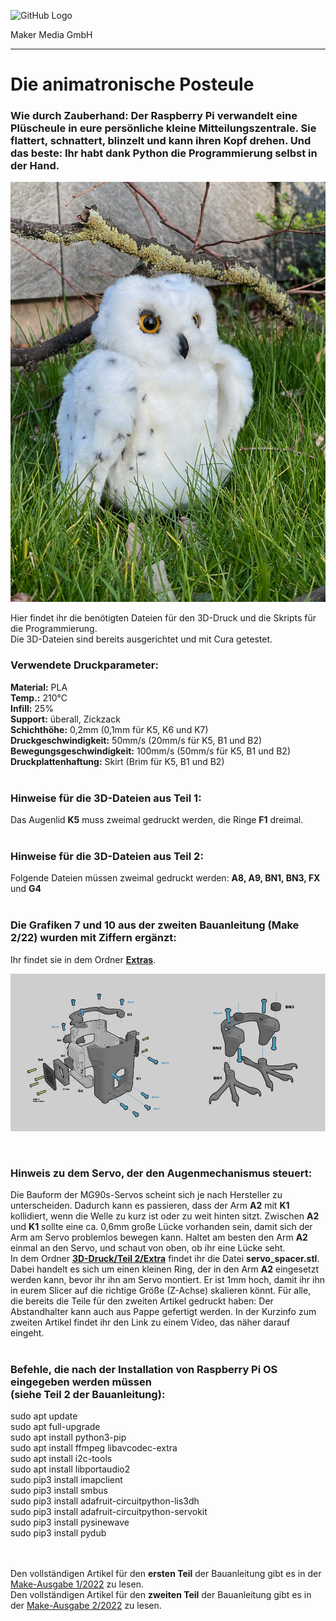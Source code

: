![GitHub Logo](http://www.heise.de/make/icons/make_logo.png)

Maker Media GmbH
*** 

# Die animatronische Posteule

### Wie durch Zauberhand: Der Raspberry Pi verwandelt eine Plüscheule in eure persönliche kleine Mitteilungszentrale. Sie flattert, schnattert, blinzelt und kann ihren Kopf drehen. Und das beste: Ihr habt dank Python die Programmierung selbst in der Hand. 

![Picture](https://github.com/MakeMagazinDE/Posteule/blob/main/posteule2.png)

Hier findet ihr die benötigten Dateien für den 3D-Druck und die Skripts für die Programmierung. <br>Die 3D-Dateien sind bereits ausgerichtet und mit Cura getestet. 

### Verwendete Druckparameter:
<b>Material:</b> PLA <br>
<b>Temp.:</b> 210°C <br>
<b>Infill:</b> 25% <br>
<b>Support:</b> überall, Zickzack <br>
<b>Schichthöhe:</b> 0,2mm (0,1mm für K5, K6 und K7) <br>
<b>Druckgeschwindigkeit:</b> 50mm/s (20mm/s für K5, B1 und B2) <br>
<b>Bewegungsgeschwindigkeit:</b> 100mm/s (50mm/s für K5, B1 und B2) <br>
<b>Druckplattenhaftung:</b> Skirt (Brim für K5, B1 und B2) <br>
<br>
### Hinweise für die 3D-Dateien aus Teil 1:
Das Augenlid <b>K5</b> muss zweimal gedruckt werden, die Ringe <b>F1</b> dreimal. <br>
<br>
### Hinweise für die 3D-Dateien aus Teil 2:
Folgende Dateien müssen zweimal gedruckt werden: <b>A8, A9, BN1, BN3, FX</b> und <b>G4</b>
<br>
<br>
### Die Grafiken 7 und 10 aus der zweiten Bauanleitung (Make 2/22) wurden mit Ziffern ergänzt:
Ihr findet sie in dem Ordner <a href="https://github.com/MakeMagazinDE/Posteule/tree/main/Extras"><b>Extras</b></a>.

![Picture](https://github.com/MakeMagazinDE/Posteule/blob/main/banner_ziffern.png)

<br>

### Hinweis zu dem Servo, der den Augenmechanismus steuert:
Die Bauform der MG90s-Servos scheint sich je nach Hersteller zu unterscheiden. Dadurch kann es passieren, dass der Arm <b>A2</b> mit <b>K1</b> kollidiert, wenn die Welle zu kurz ist oder zu weit hinten sitzt. Zwischen <b>A2</b> und <b>K1</b> sollte eine ca. 0,6mm große Lücke vorhanden sein, damit sich der Arm am Servo problemlos bewegen kann. Haltet am besten den Arm <b>A2</b> einmal an den Servo, und schaut von oben, ob ihr eine Lücke seht. <br>In dem Ordner <a href="https://github.com/MakeMagazinDE/Posteule/tree/main/3D-Druck/Teil%202/Extra"><b>3D-Druck/Teil 2/Extra</b></a> findet ihr die Datei <b>servo_spacer.stl</b>. Dabei handelt es sich um einen kleinen Ring, der in den Arm <b>A2</b> eingesetzt werden kann, bevor ihr ihn am Servo montiert. Er ist 1mm hoch, damit ihr ihn in eurem Slicer auf die richtige Größe (Z-Achse) skalieren könnt. Für alle, die bereits die Teile für den zweiten Artikel gedruckt haben: Der Abstandhalter kann auch aus Pappe gefertigt werden. In der Kurzinfo zum zweiten Artikel findet ihr den Link zu einem Video, das näher darauf eingeht.
<br>
<br>
### Befehle, die nach der Installation von Raspberry Pi OS eingegeben werden müssen <br>(siehe Teil 2 der Bauanleitung):
sudo apt update <br>
sudo apt full-upgrade <br>
sudo apt install python3-pip <br>
sudo apt install ffmpeg libavcodec-extra <br>
sudo apt install i2c-tools <br>
sudo apt install libportaudio2 <br>
sudo pip3 install imapclient <br>
sudo pip3 install smbus <br>
sudo pip3 install adafruit-circuitpython-lis3dh <br>
sudo pip3 install adafruit-circuitpython-servokit <br>
sudo pip3 install pysinewave <br>
sudo pip3 install pydub <br>



<br><br>
Den vollständigen Artikel für den <b>ersten Teil</b> der Bauanleitung gibt es in der [Make-Ausgabe 1/2022](https://www.heise.de/select/make/2022/1/2135511401796522217) zu lesen. 
<br>
Den vollständigen Artikel für den <b>zweiten Teil</b> der Bauanleitung gibt es in der [Make-Ausgabe 2/2022](https://www.heise.de/select/make/2022/2/2203916022634105772) zu lesen. 
